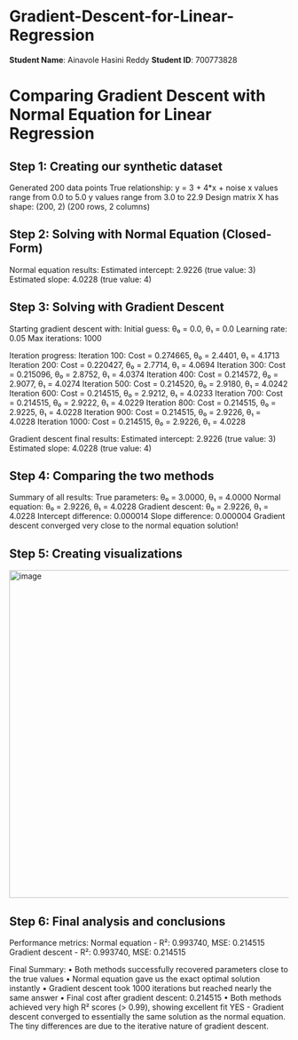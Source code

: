 # Gradient-Descent-for-Linear-Regression

**Student Name**: Ainavole Hasini Reddy
**Student ID**: 700773828



Comparing Gradient Descent with Normal Equation for Linear Regression
======================================================================

Step 1: Creating our synthetic dataset
----------------------------------------
Generated 200 data points
True relationship: y = 3 + 4*x + noise
x values range from 0.0 to 5.0
y values range from 3.0 to 22.9
Design matrix X has shape: (200, 2) (200 rows, 2 columns)

Step 2: Solving with Normal Equation (Closed-Form)
--------------------------------------------------
Normal equation results:
  Estimated intercept: 2.9226 (true value: 3)
  Estimated slope:     4.0228 (true value: 4)

Step 3: Solving with Gradient Descent
------------------------------------------
Starting gradient descent with:
  Initial guess: θ₀ = 0.0, θ₁ = 0.0
  Learning rate: 0.05
  Max iterations: 1000

Iteration progress:
  Iteration  100: Cost = 0.274665, θ₀ = 2.4401, θ₁ = 4.1713
  Iteration  200: Cost = 0.220427, θ₀ = 2.7714, θ₁ = 4.0694
  Iteration  300: Cost = 0.215096, θ₀ = 2.8752, θ₁ = 4.0374
  Iteration  400: Cost = 0.214572, θ₀ = 2.9077, θ₁ = 4.0274
  Iteration  500: Cost = 0.214520, θ₀ = 2.9180, θ₁ = 4.0242
  Iteration  600: Cost = 0.214515, θ₀ = 2.9212, θ₁ = 4.0233
  Iteration  700: Cost = 0.214515, θ₀ = 2.9222, θ₁ = 4.0229
  Iteration  800: Cost = 0.214515, θ₀ = 2.9225, θ₁ = 4.0228
  Iteration  900: Cost = 0.214515, θ₀ = 2.9226, θ₁ = 4.0228
  Iteration 1000: Cost = 0.214515, θ₀ = 2.9226, θ₁ = 4.0228

Gradient descent final results:
  Estimated intercept: 2.9226 (true value: 3)
  Estimated slope:     4.0228 (true value: 4)

Step 4: Comparing the two methods
-------------------------------------
Summary of all results:
  True parameters:      θ₀ = 3.0000, θ₁ = 4.0000
  Normal equation:      θ₀ = 2.9226, θ₁ = 4.0228
  Gradient descent:     θ₀ = 2.9226, θ₁ = 4.0228
  Intercept difference: 0.000014
  Slope difference:     0.000004
 Gradient descent converged very close to the normal equation solution!

Step 5: Creating visualizations
-----------------------------------
<img width="1389" height="590" alt="image" src="https://github.com/user-attachments/assets/fb8a23b9-7285-413d-a23d-e1dd4ba917ce" />



Step 6: Final analysis and conclusions
----------------------------------------
Performance metrics:
  Normal equation    - R²: 0.993740, MSE: 0.214515
  Gradient descent   - R²: 0.993740, MSE: 0.214515

Final Summary:
• Both methods successfully recovered parameters close to the true values
• Normal equation gave us the exact optimal solution instantly
• Gradient descent took 1000 iterations but reached nearly the same answer
• Final cost after gradient descent: 0.214515
• Both methods achieved very high R² scores (> 0.99), showing excellent fit
YES - Gradient descent converged to essentially the same solution as the normal equation.
The tiny differences are due to the iterative nature of gradient descent.
